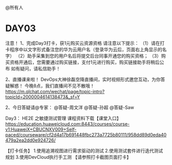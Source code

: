 @所有人
# DAY03
注意！
1、完成Day3打卡，获1元购买云资源资格
请注意以下提示：
（1）请在打卡程序中以文字形式备注您的华为云用户名（登录华为云后，页面右上角显示的名字）
（2）助手采集到您的用户名后将提交后台同事开通您的购买资格；
（3）购买资格开通后，您需要通过购买链接，支付1元进行购买，购买链接助手将稍后公布
如有疑问，请私信助手！

2、直播课来啦！
DevOps大神徐磊空降直播间，实时视频形式邀您互动，为你答疑解惑！
今晚8点，我们直播间不见不散哦！
https://m.qlchat.com/wechat/page/topic-intro?topicId=2000004614138473&_sf=Y

2、今日答疑请@专家：
@答疑-周文洋
@答疑-孙超
@答疑-Saw

Day3： HE2E 之敏捷测试管理
课程资料下载【课堂入口】
https://education.huaweicloud.com:8443/courses/course-v1:HuaweiX+CBUCNXV009+Self-paced/courseware/cf2d4a17b691448fbc273a7725b80111/958dd89d0eda40479a2ea2dd0e924726/

【打卡任务】
1.使用追溯视图进行需求驱动的测试
2.使用测试套件进行迭代测试规划
3.使用DevCloud执行手工测
【请参照打卡截图页面打卡】